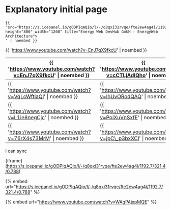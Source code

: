 # Explanatory initial page

```
{{ 'src="https://s.icepanel.io/gODPIqAQio/l/-/q8qxi31rvqe/fte2ew4ag4i/1192.7/321.4/0.788" height="800" width="1200" title="Energy Web DevHub GmbH - EnergyWeb Architecture"> 
' | noembed }}
```

\{{ 'https://www.youtube.com/watch?v=EnJ7qX9fkcU' | noembed \}}

| \{{ 'https://www.youtube.com/watch?v=EnJ7qX9fkcU' \| noembed \}} | \{{ 'https://www.youtube.com/watch?v=cCTLjAdIQho' \| noembed \}}  |
| ---------------------------------------------------------------- | ----------------------------------------------------------------- |
| \{{ 'https://www.youtube.com/watch?v=VqLcWftIaQI' \| noembed \}} | \{{ 'https://www.youtube.com/watch?v=IhUvORodQAQ' \| noembed \}}  |
| \{{ 'https://www.youtube.com/watch?v=L1ie8negCjc' \| noembed \}} | \{{ 'https://www.youtube.com/watch?v=PoiXuVnSxfE' \| noembed \}}  |
| \{{ 'https://www.youtube.com/watch?v=76rX4s73MrM' \| noembed \}} | \{{ 'https://www.youtube.com/watch?v=jpC\_p3bxXCI' \| noembed \}} |

I can sync

{iframe}(https://s.icepanel.io/gODPIqAQio/l/-/q8qxi31rvqe/fte2ew4ag4i/1192.7/321.4/0.788)

{% embed url="https://s.icepanel.io/gODPIqAQio/l/-/q8qxi31rvqe/fte2ew4ag4i/1192.7/321.4/0.788" %}

{% embed url="https://www.youtube.com/watch?v=WAgPAjxpMQE" %}
